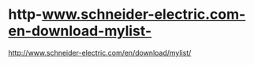 # http-www.schneider-electric.com-en-download-mylist-
http://www.schneider-electric.com/en/download/mylist/

